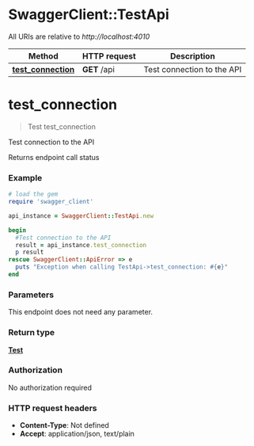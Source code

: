 # SwaggerClient::TestApi

All URIs are relative to *http://localhost:4010*

Method | HTTP request | Description
------------- | ------------- | -------------
[**test_connection**](TestApi.md#test_connection) | **GET** /api | Test connection to the API

# **test_connection**
> Test test_connection

Test connection to the API

Returns endpoint call status

### Example
```ruby
# load the gem
require 'swagger_client'

api_instance = SwaggerClient::TestApi.new

begin
  #Test connection to the API
  result = api_instance.test_connection
  p result
rescue SwaggerClient::ApiError => e
  puts "Exception when calling TestApi->test_connection: #{e}"
end
```

### Parameters
This endpoint does not need any parameter.

### Return type

[**Test**](Test.md)

### Authorization

No authorization required

### HTTP request headers

 - **Content-Type**: Not defined
 - **Accept**: application/json, text/plain




